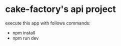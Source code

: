# cake-factory's api project

execute this app with follows commands:

- npm install
- npm run dev

